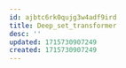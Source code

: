 ```yaml
---
id: ajbtc6rk0qujg3w4adf9ird
title: Deep_set_transformer
desc: ''
updated: 1715730907249
created: 1715730907249
---
```

